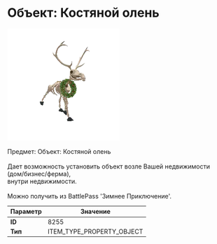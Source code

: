 # Объект: Костяной олень

![Item Image](../img/8255.webp?raw=true)

Предмет: Объект: Костяной олень<br><br>Дает возможность установить объект возле Вашей недвижимости (дом/бизнес/ферма),<br>внутри недвижимости.<br><br>Можно получить из BattlePass 'Зимнее Приключение'.


| Параметр | Значение |
|----------|----------|
| **ID** | 8255 |
| **Тип** | ITEM_TYPE_PROPERTY_OBJECT |

